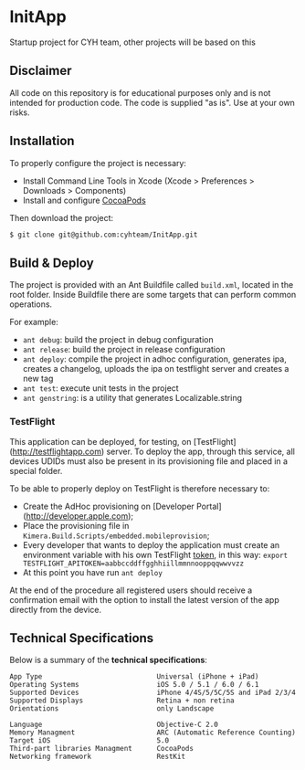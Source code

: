 InitApp
=======

Startup project for CYH team, other projects will be based on this

## Disclaimer
All code on this repository is for educational purposes only and is not intended for production code. The code is supplied "as is". Use at your own risks.

## Installation

To properly configure the project is necessary:

* Install Command Line Tools in Xcode (Xcode > Preferences > Downloads > Components)
* Install and configure [CocoaPods](http://cocoapods.org/)


Then download the project:

```bash
$ git clone git@github.com:cyhteam/InitApp.git
```

## Build & Deploy

The project is provided with an Ant Buildfile called `build.xml`, located in the root folder. Inside Buildfile there are some targets that can perform common operations.

For example:

* `ant debug`: build the project in debug configuration
* `ant release`: build the project in release configuration
* `ant deploy`: compile the project in adhoc configuration, generates ipa, creates a changelog, uploads the ipa on testflight server and creates a new tag
* `ant test`: execute unit tests in the project
* `ant genstring`: is a utility that generates Localizable.string

### TestFlight

This application can be deployed, for testing, on [TestFlight] (http://testflightapp.com) server. To deploy the app, through this service, all devices UDIDs must also be present in its provisioning file and placed in a special folder.

To be able to properly deploy on TestFlight is therefore necessary to:

* Create the AdHoc provisioning on [Developer Portal] (http://developer.apple.com);
* Place the provisioning file in `Kimera.Build.Scripts/embedded.mobileprovision`;
* Every developer that wants to deploy the application must create an environment variable with his own TestFlight [token](https://testflightapp.com/account/#api), in this way: `export TESTFLIGHT_APITOKEN=aabbccddffgghhiillmmnnooppqqwwvvzz`
* At this point you have run `ant deploy`

At the end of the procedure all registered users should receive a confirmation email with the option to install the latest version of the app directly from the device.

## Technical Specifications

Below is a summary of the **technical specifications**:

```text
App Type                            Universal (iPhone + iPad)
Operating Systems                   iOS 5.0 / 5.1 / 6.0 / 6.1
Supported Devices                   iPhone 4/4S/5/5C/5S and iPad 2/3/4
Supported Displays                  Retina + non retina
Orientations                        only Landscape

Language                            Objective-C 2.0
Memory Managment                    ARC (Automatic Reference Counting)
Target iOS                          5.0
Third-part libraries Managment      CocoaPods
Networking framework                RestKit
```
